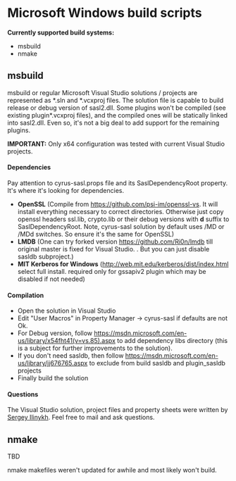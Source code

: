 # Microsoft Windows build scripts

**Currently supported build systems:**

* msbuild
* nmake

## msbuild

msbuild or regular Microsoft Visual Studio solutions / projects are represented as 
\*.sln and \*.vcxproj files. The solution file is capable to build release or debug 
version of sasl2.dll. Some plugins won't be compiled (see existing plugin*.vcxproj files),
and the compiled ones will be statically linked into sasl2.dll.
Even so, it's not a big deal to add support for the remaining plugins.

**IMPORTANT:** Only x64 configuration was tested with current Visual Studio projects.

#### Dependencies

Pay attention to cyrus-sasl.props file and its SaslDependencyRoot property. 
It's where it's looking for dependencies.

* **OpenSSL** (Compile from https://github.com/psi-im/openssl-vs. 
 It will install everything necessary to correct directories. Otherwise just copy openssl
 headers ssl.lib, crypto.lib or their debug versions with **d** suffix to SaslDependencyRoot.
 Note, cyrus-sasl solution by default uses /MD or /MDd switches. So ensure it's the same for OpenSSL)
* **LMDB** (One can try forked version https://github.com/Ri0n/lmdb till original master
 is fixed for Visual Studio. . But you can just disable sasldb subproject.)
* **MIT Kerberos for Windows** (http://web.mit.edu/kerberos/dist/index.html select full install.
  required only for gssapiv2 plugin which may be disabled if not needed)

#### Compilation

* Open the solution in Visual Studio
* Edit "User Macros" in Property Manager -> cyrus-sasl if defaults are not Ok.
* For Debug version, follow https://msdn.microsoft.com/en-us/library/x54fht41(v=vs.85).aspx 
  to add dependency libs directory (this is a subject for further improvements to the solution).
* If you don't need sasldb, then follow https://msdn.microsoft.com/en-us/library/jj676765.aspx to
  exclude from build sasldb and plugin_sasldb projects
* Finally build the solution

#### Questions

The Visual Studio solution, project files and property sheets were written by [Sergey Ilinykh](mailto:rion4ik@gmail.com).
Feel free to mail and ask questions.

## nmake

TBD

nmake makefiles weren't updated for awhile and most likely won't build.